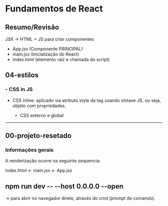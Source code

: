 # Fundamentos de React

## Resumo/Revisão

JSX -> HTML + JS para criar componentes

- App.jsx (Componente PRINCIPAL)
- main.jsx (Inicialização do React)
- index.html (elemento raíz e chamada do script)

## 04-estilos

### - CSS in JS

- CSS inline: aplicado via atributo style da tag usando sintaxe
  JS, ou seja, objeto com propriedades.

  - CSS externo e global

---

## 00-projeto-resetado

### Informações gerais

A renderização ocorre na seguinte sequencia:

index.html <- main.jsx <- App.jsx

## npm run dev -- --host 0.0.0.0 --open

-> para abrir no navegador direto, através do cmd (prompt de comando).
